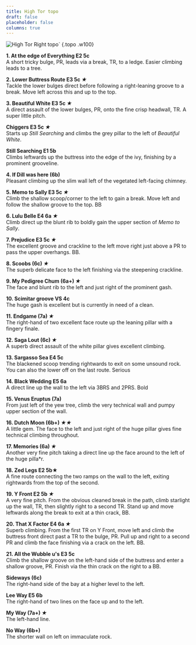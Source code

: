 ```yaml
---
title: High Tor topo
draft: false
placeholder: false
columns: true
---
```



![High Tor Right topo`](/img/peak/matlock/HIGHRW.gif)
{.topo .w100}

**1. At the edge of Everything E2 5c**  
A short tricky bulge, PR, leads via a break, TR, to a ledge. Easier climbing leads to a tree.

**2. Lower Buttress Route E3 5c *★***  
Tackle the lower bulges direct before following a right-leaning groove to a break. Move left across this and up to the top.

**3. Beautiful White E3 5c *★***  
A direct assault of the lower bulges, PR, onto the fine crisp headwall, TR. A super little pitch.

**Chiggers E3 5c *★***  
Starts up *Still Searching* and climbs the grey pillar to the left of *Beautiful White*.

**Still Searching E1 5b**  
Climbs leftwards up the buttress into the edge of the ivy, finishing by a prominent grooveline.

**4. If Dill was here (6b)**  
Pleasant climbing up the slim wall left of the vegetated left-facing chimney.

**5. Memo to Sally E3 5c *★***  
Climb the shallow scoop/corner to the left to gain a break. Move left and follow the shallow groove to the top. BB

**6. Lulu Belle E4 6a *★***  
Climb direct up the blunt rib to boldly gain the upper section of *Memo to Sally*.

**7. Prejudice E3 5c *★***  
The excellent groove and crackline to the left move right just above a PR to pass the upper overhangs. BB.

**8. Scoobs (6c) *★***  
The superb delicate face to the left finishing via the steepening crackline.

**9. My Pedigree Chum (6a+) *★***  
The face and blunt rib to the left and just right of the prominent gash.

**10. Scimitar groove VS 4c**  
The huge gash is excellent but is currently in need of a clean.

**11. Endgame (7a) *★***  
The right-hand of two excellent face route up the leaning pillar with a fingery finale.

**12. Saga Lout (6c) *★***  
A superb direct assault of the white pillar gives excellent climbing.

**13. Sargasso Sea E4 5c**  
The blackened scoop trending rightwards to exit on some unsound rock. You can also the lower off on the last route. Serious

**14. Black Wedding E5 6a**  
A direct line up the wall to the left via 3BRS and 2PRS. Bold

**15. Venus Eruptus (7a)**  
From just left of the yew tree, climb the very technical wall and pumpy upper section of the wall.

**16. Dutch Moon (6b+) *★★***  
A little gem. The face to the left and just right of the huge pillar gives fine technical climbing throughout.

**17. Memories (6a) *★***  
Another very fine pitch taking a direct line up the face around to the left of the huge pilla*r.

**18. Zed Legs E2 5b★**  
A fine route connecting the two ramps on the wall to the left, exiting rightwards from the top of the second.

**19. Y Front E2 5b *★***  
A very fine pitch. From the obvious cleaned break in the path, climb starlight up the wall, TR, then slightly right to a second TR. Stand up and move leftwards along the break to exit at a thin crack, BB.

**20. That X Factor E4 6a *★***  
Superb climbing. From the first TR on Y Front, move left and climb the buttress front direct past a TR to the bulge, PR. Pull up and right to a second PR and climb the face finishing via a crack on the left. BB.

**21. All the Wubble u's E3 5c**  
Climb the shallow groove on the left-hand side of the buttress and enter a shallow groove, PR. Finish via the thin crack on the right to a BB.

**Sideways (6c)**  
The right-hand side of the bay at a higher level to the left.

**Lee Way E5 6b**  
The right-hand of two lines on the face up and to the left.

**My Way (7a+) *★***  
The left-hand line.

**No Way (6b+)**  
The shorter wall on left on immaculate rock.